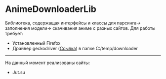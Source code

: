 # AnimeDownloaderLib
Библиотека, содержащая интерфейсы и классы для парсинга-> заполнения модели-> скачивания аниме с разных сайтов.
Для работы требует:
- Установленный Firefox
- Драйвер geckodriver ([Ссылка](https://github.com/mozilla/geckodriver/releases/)) в папке С:/temp/downloader
____
На данный момент реализованы сайты:
- Jut.su
